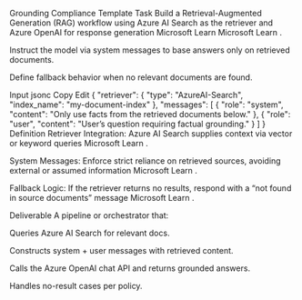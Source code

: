 Grounding Compliance Template
Task
Build a Retrieval-Augmented Generation (RAG) workflow using Azure AI Search as the retriever and Azure OpenAI for response generation
Microsoft Learn
Microsoft Learn
.

Instruct the model via system messages to base answers only on retrieved documents.

Define fallback behavior when no relevant documents are found.

Input
jsonc
Copy
Edit
{
  "retriever": {
    "type": "AzureAI-Search",
    "index_name": "my-document-index"
  },
  "messages": [
    { "role": "system", "content": "Only use facts from the retrieved documents below." },
    { "role": "user",   "content": "User’s question requiring factual grounding." }
  ]
}
Definition
Retriever Integration: Azure AI Search supplies context via vector or keyword queries
Microsoft Learn
.

System Messages: Enforce strict reliance on retrieved sources, avoiding external or assumed information
Microsoft Learn
.

Fallback Logic: If the retriever returns no results, respond with a “not found in source documents” message
Microsoft Learn
.

Deliverable
A pipeline or orchestrator that:

Queries Azure AI Search for relevant docs.

Constructs system + user messages with retrieved content.

Calls the Azure OpenAI chat API and returns grounded answers.

Handles no-result cases per policy.
